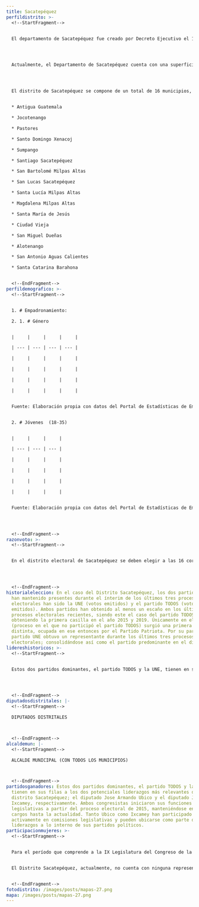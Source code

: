```yaml
---
title: Sacatepéquez
perfildistrito: >-
  <!--StartFragment-->


  El departamento de Sacatepéquez fue creado por Decreto Ejecutivo el 11 de diciembre de 1879. En principio, el departamento estuvo integrado por una totalidad de 24 municipios, algunos de los cuales fueron clasificados posteriormente como aldeas, por lo que, actualmente, se encuentra conformado por 16 municipios. De esta manera, Santiago Sacatepéquez y Antigua Guatemala eran municipios pertenecientes al departamento de Chimaltenango, sin embargo, al momento en el que la Asamblea Nacional Constituyente declaró a Sacatepéquez como un departamento independiente, ambos municipios se integraron al departamento. 




  Actualmente, el Departamento de Sacatepéquez cuenta con una superficie de 465 km², y una población total de 330,469 habitantes. Estos se subdividen en un 88.47% de población urbana y únicamente el restante 11.53% de población rural. Asimismo, el departamento de Sacatepéquez cuenta con una población mayoritariamente femenina (51.07%) y ladina (59.04%). La edad promedio del departamento es de 28 años, por lo que se puede catalogar como un área predominantemente joven. 




  El distrito de Sacatepéquez se compone de un total de 16 municipios, entre los que destaca su cabecera municipal; la Antigua Guatemala. Estas 16 unidades territoriales son: 


  * Antigua Guatemala

  * Jocotenango

  * Pastores

  * Santo Domingo Xenacoj

  * Sumpango

  * Santiago Sacatepéquez

  * San Bartolomé Milpas Altas

  * San Lucas Sacatepéquez

  * Santa Lucía Milpas Altas

  * Magdalena Milpas Altas

  * Santa María de Jesús

  * Ciudad Vieja

  * San Miguel Dueñas

  * Alotenango

  * San Antonio Aguas Calientes

  * Santa Catarina Barahona


  <!--EndFragment-->
perfildemografico: >-
  <!--StartFragment-->


  1. # Empadronamiento:

  2. 1. # Género 


  |     |     |     |     |

  | --- | --- | --- | --- |

  |     |     |     |     |

  |     |     |     |     |

  |     |     |     |     |

  |     |     |     |     |


  Fuente: Elaboración propia con datos del Portal de Estadísticas de Empadronamiento del TSE (21/02/22). 


  2. # Jóvenes  (18-35)


  |     |     |     |

  | --- | --- | --- |

  |     |     |     |

  |     |     |     |

  |     |     |     |

  |     |     |     |


  Fuente: Elaboración propia con datos del Portal de Estadísticas de Empadronamiento del TSE (21/02/22). 




  <!--EndFragment-->
razonvoto: >-
  <!--StartFragment-->


  En el distrito electoral de Sacatepéquez se deben elegir a las 16 corporaciones municipales (alcalde y síndicos) del departamento, correspondientes a los 16 municipios que componen el distrito. Asimismo, los ciudadanos del departamento deben elegir a 3 diputados distritales que les representarán en el Congreso de la República. 




  <!--EndFragment-->
historialeleccion: En el caso del Distrito Sacatepéquez, los dos partidos que se
  han mantenido presentes durante el ínterim de los últimos tres procesos
  electorales han sido la UNE (votos emitidos) y el partido TODOS (votos
  emitidos). Ambos partidos han obtenido al menos un escaño en los últimos dos
  procesos electorales recientes, siendo este el caso del partido TODOS,
  obteniendo la primera casilla en el año 2015 y 2019. Únicamente en el año 2011
  (proceso en el que no participó el partido TODOS) surgió una primera casilla
  distinta, ocupada en ese entonces por el Partido Patriota. Por su parte, el
  partido UNE obtuvo un representante durante los últimos tres procesos
  electorales; consolidándose así como el partido predominante en el distrito.
lidereshistoricos: >-
  <!--StartFragment-->


  Estos dos partidos dominantes, el partido TODOS y la UNE, tienen en sus filas a los dos potenciales liderazgos más relevantes del distrito Sacatepéquez; el diputado Jose Armando Ubico y el diputado Julio Ixcamey, respectivamente. Ambos congresistas iniciaron sus funciones legislativas a partir del proceso electoral de 2015, manteniéndose en sus cargos hasta la actualidad. Tanto Ubico como Ixcamey han participado activamente en comisiones legislativas y pueden ubicarse como parte de los liderazgos a lo interno de sus partidos políticos. 




  <!--EndFragment-->
diputadosdistritales: |-
  <!--StartFragment-->

  DIPUTADOS DISTRITALES



  <!--EndFragment-->
alcaldemun: |-
  <!--StartFragment-->

  ALCALDE MUNICIPAL (CON TODOS LOS MUNICIPIOS)



  <!--EndFragment-->
partidosganadores: Estos dos partidos dominantes, el partido TODOS y la UNE,
  tienen en sus filas a los dos potenciales liderazgos más relevantes del
  distrito Sacatepéquez; el diputado Jose Armando Ubico y el diputado Julio
  Ixcamey, respectivamente. Ambos congresistas iniciaron sus funciones
  legislativas a partir del proceso electoral de 2015, manteniéndose en sus
  cargos hasta la actualidad. Tanto Ubico como Ixcamey han participado
  activamente en comisiones legislativas y pueden ubicarse como parte de los
  liderazgos a lo interno de sus partidos políticos.
participacionmujeres: >-
  <!--StartFragment-->


  Para el período que comprende a la IX Legislatura del Congreso de la República de Guatemala (2020 - 2024), únicamente fueron electas 31 mujeres del total de 160 diputados que componen el hemiciclo parlamentario. Es decir, dicha Legislatura cuenta con un aproximado del 20% de representación política de la mujer; una de las cifras más bajas de representación femenina a nivel latinoamericano. 


  El Distrito Sacatepéquez, actualmente, no cuenta con ninguna representante de género femenino en el Legislativo. Esta subrepresentación femenina es tal, que en los últimos tres procesos electorales estudiados, no ha existido ninguna diputada por Sacatepéquez en el Congreso de la República.


  <!--EndFragment-->
fotodistrito: /images/posts/mapas-27.png
mapa: /images/posts/mapas-27.png
---
```

